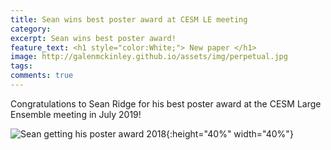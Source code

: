 ```yaml
---
title: Sean wins best poster award at CESM LE meeting
category: 
excerpt: Sean wins best poster award!
feature_text: <h1 style="color:White;"> New paper </h1>
image: http://galenmckinley.github.io/assets/img/perpetual.jpg
tags: 
comments: true
---
```


Congratulations to Sean Ridge for his best poster award at the CESM Large Ensemble meeting in July 2019!

![Sean getting his poster award 2018]({{site.baseurl}}/assets/img/LEmeeting2019_bestposter_ridge.jpg){:height="40%" width="40%"} 

